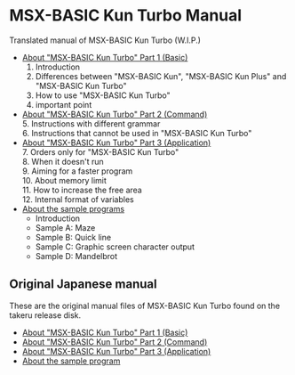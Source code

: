# MSX-BASIC Kun Turbo Manual

Translated manual of MSX-BASIC Kun Turbo (W.I.P.)

- [About "MSX-BASIC Kun Turbo" Part 1 (Basic)](md/MSX-BASIC_Kun_Part_1.md)  
  1. Introduction
  2. Differences between "MSX-BASIC Kun", "MSX-BASIC Kun Plus" and "MSX-BASIC Kun Turbo"
  3. How to use "MSX-BASIC Kun Turbo"
  4. important point
- [About "MSX-BASIC Kun Turbo" Part 2 (Command)](md/MSX-BASIC_Kun_Part_2.md)  
  5. Instructions with different grammar  
  6. Instructions that cannot be used in "MSX-BASIC Kun Turbo"  
- [About "MSX-BASIC Kun Turbo" Part 3 (Application)](md/MSX-BASIC_Kun_Part_3.md)  
  7. Orders only for "MSX-BASIC Kun Turbo"  
  8. When it doesn't run  
  9. Aiming for a faster program  
  10. About memory limit  
  11. How to increase the free area  
  12. Internal format of variables  
- [About the sample programs](md/Sample_Programs.md)
  - Introduction
  - Sample A: Maze
  - Sample B: Quick line
  - Sample C: Graphic screen character output
  - Sample D: Mandelbrot


## Original Japanese manual
These are the original manual files of MSX-BASIC Kun Turbo found on the takeru release disk.

- [About "MSX-BASIC Kun Turbo" Part 1 (Basic)](txt/basicn1.txt)
- [About "MSX-BASIC Kun Turbo" Part 2 (Command)](txt/basicn2.txt)
- [About "MSX-BASIC Kun Turbo" Part 3 (Application)](txt/basicn3.txt)
- [About the sample program](txt/sample.txt)


